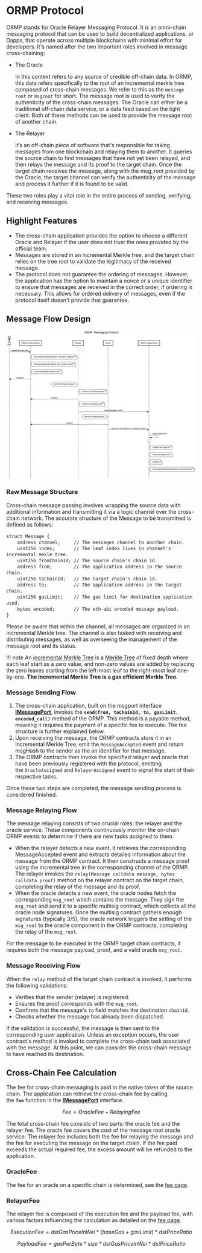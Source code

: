 # ORMP Protocol

ORMP stands for Oracle Relayer Messaging Protocol. It is an omni-chain messaging protocol that can be used to build decentralized applications, or Dapps, that operate across multiple blockchains with minimal effort for developers. It's named after the two important roles involved in message cross-chaining:

- The Oracle
    
    In this context refers to any source of credible off-chain data. In ORMP, this data refers specifically to the root of an incremental merkle tree composed of cross-chain messages. We refer to this as the `message root` or `msgroot` for short. The message root is used to verify the authenticity of the cross-chain messages. The Oracle can either be a traditional off-chain data service, or a data feed based on the light client. Both of these methods can be used to provide the message root of another chain.
    
- The Relayer
    
    It’s an off-chain piece of software that's responsible for taking messages from one blockchain and relaying them to another. It queries the source chain to find messages that have not yet been relayed, and then relays the message and its proof to the target chain. Once the target chain receives the message, along with the msg_root provided by the Oracle, the target channel can verify the authenticity of the message and process it further if it is found to be valid.
    

These two roles play a vital role in the entire process of sending, verifying, and receiving messages.

## Highlight Features

- The cross-chain application provides the option to choose a different Oracle and Relayer if the user does not trust the   ones provided by the official team.
- Messages are stored in an incremental Merkle tree, and the target chain relies on the tree root to validate the legitimacy of the received message.
- The protocol does not guarantee the ordering of messages. However, the application has the option to maintain a nonce or a unique identifier to ensure that messages are received in the correct order, if ordering is necessary. This allows for ordered delivery of messages, even if the protocol itself doesn't provide that guarantee.

## Message Flow Design

![msgport-ormp-1](../../images/msgport-ormp-1.png)

### Raw Message Structure

Cross-chain message passing involves wrapping the source data with additional information and transmitting it via a logic channel over the cross-chain network. The accurate structure of the Message to be transmitted is defined as follows:

```solidity linenums="1"
struct Message {
    address channel;     // The messages channel to another chain.
    uint256 index;       // The leaf index lives in channel's incremental mekle tree.
    uint256 fromChainId; // The source chain's chain id.
    address from;        // The application address in the source chain.
    uint256 toChainId;   // The target chain's chain id.
    address to;          // The application address in the target chain.
    uint256 gasLimit;    // The gas limit for destination application used.
    bytes encoded;       // The eth-abi encoded message payload.
}
```

Please be aware that within the channel, all messages are organized in an incremental Merkle tree. The channel is also tasked with receiving and distributing messages, as well as overseeing the management of the message root and its status.

!!! note
    An [incremental Merkle Tree](https://arxiv.org/abs/2105.06009) is a [Merkle Tree](https://en.wikipedia.org/wiki/Merkle_tree) of fixed depth where each leaf start as a zero value, and non-zero values are added by replacing the zero leaves starting from the left-most leaf to the right-most leaf one-by-one.
    **The Incremental Merkle Tree is a gas efficient Merkle Tree.**

### Message Sending Flow

1. The cross-chain application, built on the msgport interface **[IMessagePort](../../build/interfaces.md#imessageport)**, invokes the **`send(from, toChainId, to, gasLimit, encoded_call)`** method of the ORMP. This method is a payable method, meaning it requires the payment of a specific fee to execute. The fee structure is further explained below.
2. Upon receiving the message, the ORMP contracts store it in an Incremental Merkle Tree, emit the `MessageAccepted` event and return msgHash to the sender as the an identifier for that message. 
3. The ORMP contracts then invoke the specified relayer and oracle that have been previously registered with the protocol, emitting the `OracleAssigned` and `RelayerAssigned` event to signal the start of their respective tasks.

Once these two steps are completed, the message sending process is considered finished.

### Message Relaying Flow

The message relaying consists of two crucial roles: the relayer and the oracle service. These components continuously monitor the on-chain ORMP events to determine if there are new tasks assigned to them.

- When the relayer detects a new event, it retrieves the corresponding MessageAccepted event and extracts detailed information about the message from the ORMP contract. It then constructs a message proof using the incremental tree in the corresponding channel of the ORMP. The relayer invokes the `relay(Message calldata message, bytes calldata proof)` method on the relayer contract on the target chain, completing the relay of the message and its proof.
- When the oracle detects a new event, the oracle nodes fetch the corresponding `msg_root` which contains the message. They sign the `msg_root` and send it to a specific multisig contract, which collects all the oracle node signatures. Once the multisig contract gathers enough signatures (typically 3/5), the oracle network triggers the setting of the `msg_root` to the oracle component in the ORMP contracts, completing the relay of the `msg_root`.

For the message to be executed in the ORMP target chain contracts, it requires both the message payload, proof, and a valid oracle `msg_root`.

### Message Receiving Flow

When the `relay` method of the target chain contract is invoked, it performs the following validations:

- Verifies that the sender (relayer) is registered.
- Ensures the proof corresponds with the `msg_root`.
- Confirms that the message's `to` field matches the destination `chainId`.
- Checks whether the message has already been dispatched.

If the validation is successful, the message is then sent to the corresponding user application. Unless an exception occurs, the user contract's method is invoked to complete the cross-chain task associated with the message. At this point, we can consider the cross-chain message to have reached its destination.

##  Cross-Chain Fee Calculation

The fee for cross-chain messaging is paid in the native token of the source chain. The application can retrieve the cross-chain fee by calling the **`fee`** function in the **[IMessagePort](../../build/interfaces.md#imessageport)** interface.

$$
Fee = OracleFee + RelayingFee
$$


The total cross-chain fee consists of two parts: the oracle fee and the relayer fee. The oracle fee covers the cost of the message root oracle service. The relayer fee includes both the fee for relaying the message and the fee for executing the message on the target chain. If the fee paid exceeds the actual required fee, the excess amount will be refunded to the application.

### OracleFee

The fee for an oracle on a specific chain is determined, see the [fee page](https://github.com/msgport/ORMP/blob/main/script/input/1/fee.c.json#L2).

### RelayerFee

The relayer fee is composed of the execution fee and the payload fee, with various factors influencing the calculation as detailed on the [fee page](https://github.com/msgport/ORMP/blob/main/script/input/1/fee.c.json#L10).

$$
ExecutionFee = dstGasPriceInWei * (baseGas+gasLimit) * dstPriceRatio
$$

$$
PayloadFee = gasPerByte * size * dstGasPriceInWei * dstPriceRatio
$$